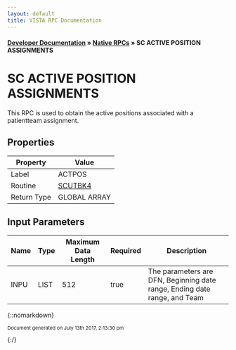 ```yaml
---
layout: default
title: VISTA RPC Documentation
---
```


#### [Developer Documentation](../index) &#187; [Native RPCs](TableOfContents) &#187; SC ACTIVE POSITION ASSIGNMENTS<br/>
# SC ACTIVE POSITION ASSIGNMENTS

This RPC is used to obtain the active positions associated with a patientteam assignment.

## Properties

Property | Value
--- | ---
Label | ACTPOS
Routine | [SCUTBK4](http://code.osehra.org/dox/Routine_SCUTBK4_source.html)
Return Type | GLOBAL ARRAY


## Input Parameters

Name | Type | Maximum Data Length | Required | Description
--- | --- | --- | --- | ---
INPU | LIST | 512 | true | The parameters are DFN, Beginning date range, Ending date range, and Team



{::nomarkdown} <br/><p style="font-size: 11px">Document generated on July 13th 2017, 2:13:30 pm</p>{:/}